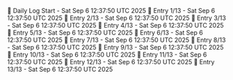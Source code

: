 📅 Daily Log Start - Sat Sep  6 12:37:50 UTC 2025
📌 Entry 1/13 - Sat Sep  6 12:37:50 UTC 2025
📌 Entry 2/13 - Sat Sep  6 12:37:50 UTC 2025
📌 Entry 3/13 - Sat Sep  6 12:37:50 UTC 2025
📌 Entry 4/13 - Sat Sep  6 12:37:50 UTC 2025
📌 Entry 5/13 - Sat Sep  6 12:37:50 UTC 2025
📌 Entry 6/13 - Sat Sep  6 12:37:50 UTC 2025
📌 Entry 7/13 - Sat Sep  6 12:37:50 UTC 2025
📌 Entry 8/13 - Sat Sep  6 12:37:50 UTC 2025
📌 Entry 9/13 - Sat Sep  6 12:37:50 UTC 2025
📌 Entry 10/13 - Sat Sep  6 12:37:50 UTC 2025
📌 Entry 11/13 - Sat Sep  6 12:37:50 UTC 2025
📌 Entry 12/13 - Sat Sep  6 12:37:50 UTC 2025
📌 Entry 13/13 - Sat Sep  6 12:37:50 UTC 2025
